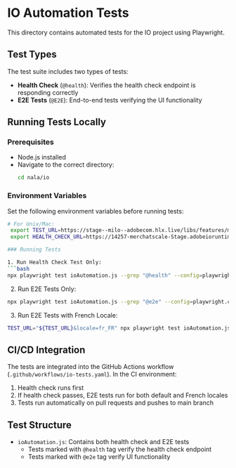 # IO Automation Tests

This directory contains automated tests for the IO project using Playwright.

## Test Types

The test suite includes two types of tests:
- **Health Check** (`@health`): Verifies the health check endpoint is responding correctly
- **E2E Tests** (`@E2E`): End-to-end tests verifying the UI functionality

## Running Tests Locally

### Prerequisites
- Node.js installed
- Navigate to the correct directory:
  ```bash
  cd nala/io
  ```

### Environment Variables
Set the following environment variables before running tests:

```bash
# For Unix/Mac:
 export TEST_URL=https://stage--milo--adobecom.hlx.live/libs/features/mas/docs/ccd.html?mas-io-url=https://14257-merchatscale-Stage.adobeioruntime.net/api/v1/web/MerchAtScale
 export HEALTH_CHECK_URL=https://14257-merchatscale-Stage.adobeioruntime.net/api/v1/web/MerchAtScale/health-check

### Running Tests

1. Run Health Check Test Only:
```bash
npx playwright test ioAutomation.js --grep "@health" --config=playwright.config.js
```

2. Run E2E Tests Only:
```bash
npx playwright test ioAutomation.js --grep "@e2e" --config=playwright.config.js
```

3. Run E2E Tests with French Locale:
```bash
TEST_URL="${TEST_URL}&locale=fr_FR" npx playwright test ioAutomation.js --grep "@e2e" --config=playwright.config.js
```

## CI/CD Integration

The tests are integrated into the GitHub Actions workflow (`.github/workflows/io-tests.yaml`). In the CI environment:
1. Health check runs first
2. If health check passes, E2E tests run for both default and French locales
3. Tests run automatically on pull requests and pushes to main branch

## Test Structure

- `ioAutomation.js`: Contains both health check and E2E tests
  - Tests marked with `@health` tag verify the health check endpoint
  - Tests marked with `@e2e` tag verify UI functionality